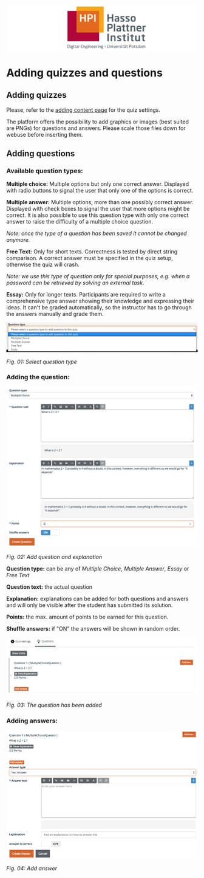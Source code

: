 ![HPI Logo](img/HPI_Logo.png)

# Adding quizzes and questions

## Adding quizzes
Please, refer to the [adding content page](https://github.com/openHPI/TeachingTeamGuidelines/blob/new_update_2020/docs/05_adding-content.md) for the quiz settings. 

The platform offers the possibility to add graphics or images (best suited are PNGs) for questions and answers. Please scale those files down for webuse before inserting them.

## Adding questions

### Available question types:

**Multiple choice:** Multiple options but only one correct answer. Displayed with radio buttons to signal the user that only one of the options is correct.

**Multiple answer:** Multiple options, more than one possibly correct answer. Displayed with check boxes to signal the user that more options might be correct. It is also possible to use this question type with only one correct answer to raise the difficulty of a multiple choice question.

*Note: once the type of a question has been saved it cannot be changed anymore.*

**Free Text:** Only for short texts. Correctness is tested by direct string comparison.
A correct answer must be specified in the quiz setup, otherwise the quiz will crash.

*Note: we use this type of question only for special purposes, e.g. when a password can be retrieved by solving an external task.*

**Essay:** Only for longer texts. Participants are required to write a comprehensive type answer showing their knowledge and expressing their ideas. It can't be graded automatically, so the instructor has to go through the answers manually and grade them.

![course structure](img/07/question_type.png)

*Fig. 01: Select question type*


### Adding the question:

![course structure](img/07/add_question.png)

*Fig. 02: Add question and explanation*

**Question type:** can be any of *Multiple Choice*, *Multiple Answer*, *Essay* or *Free Text*

**Question text:** the actual question

**Explanation:** explanations can be added for both questions and answers and will only be visible after the student has submitted its solution.

**Points:** the max. amount of points to be earned for this question.

**Shuffle answers:** if "ON" the answers will be shown in random order.

![course structure](img/07/question_added.png)

*Fig. 03: The question has been added*


### Adding answers:

![course structure](img/07/add_answer.png)

*Fig. 04: Add answer*